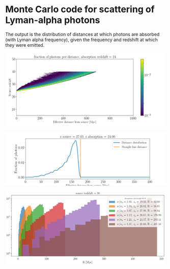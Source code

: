 # Monte Carlo code for scattering of Lyman-alpha photons

The output is the distribution of distances at which photons are absorbed (with Lyman alpha frequency), given the frequency and redshift at which they were emitted.

![distance_distribution_fop](fop.png)

![distance_distribution_zaze](zaze_example.png)

![distance_distribution_orig](dd.png)

